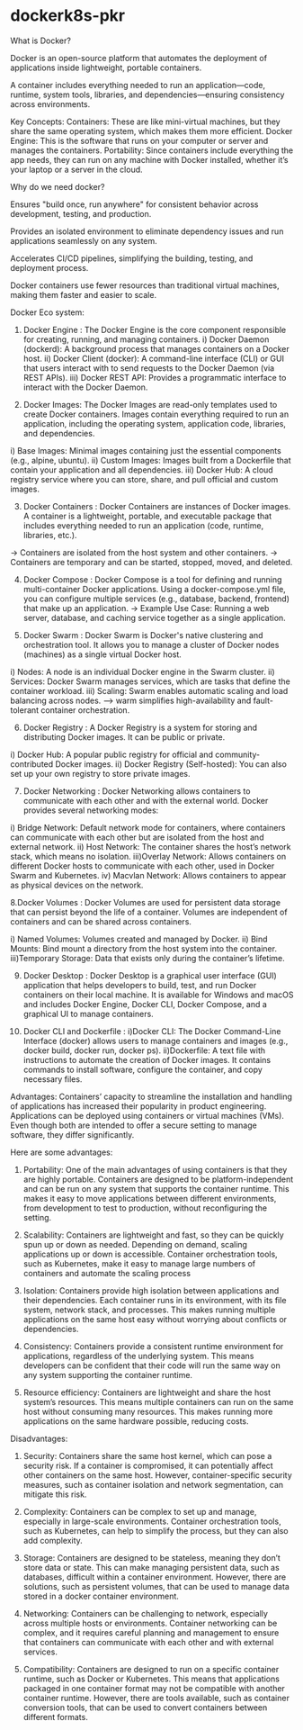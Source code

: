# dockerk8s-pkr
What is Docker?

Docker is an open-source platform that automates the deployment of applications inside lightweight, portable containers.

A container includes everything needed to run an application—code, runtime, system tools, libraries, and dependencies—ensuring consistency across environments.

Key Concepts:
Containers: These are like mini-virtual machines, but they share the same operating system, which makes them more efficient.
Docker Engine: This is the software that runs on your computer or server and manages the containers.
Portability: Since containers include everything the app needs, they can run on any machine with Docker installed, whether it’s your laptop or a server in the cloud.


Why do we need docker?

Ensures "build once, run anywhere" for consistent behavior across development, testing, and production.

Provides an isolated environment to eliminate dependency issues and run applications seamlessly on any system.

Accelerates CI/CD pipelines, simplifying the building, testing, and deployment process.

Docker containers use fewer resources than traditional virtual machines, making them faster and easier to scale.


Docker Eco system:

1) Docker Engine :
 The Docker Engine is the core component responsible for creating, running, and managing containers.
    i) Docker Daemon (dockerd): A background process that manages containers on a Docker host.
    ii) Docker Client (docker): A command-line interface (CLI) or GUI that users interact with to send requests to the Docker Daemon (via REST APIs).
    iii) Docker REST API: Provides a programmatic interface to interact with the Docker Daemon.


2) Docker Images:
The Docker Images are read-only templates used to create Docker containers. Images contain everything required to run an application, including the operating    system,   application code, libraries, and dependencies.

  i)   Base Images: Minimal images containing just the essential components (e.g., alpine, ubuntu).
  ii)  Custom Images: Images built from a Dockerfile that contain your application and all dependencies.
  iii) Docker Hub: A cloud registry service where you can store, share, and pull official and custom images.

3. Docker Containers :
Docker Containers are instances of Docker images. A container is a lightweight, portable, and executable package that includes everything needed to run an application (code, runtime, libraries, etc.).

  -> Containers are isolated from the host system and other containers.
  -> Containers are temporary and can be started, stopped, moved, and deleted.

4. Docker Compose :
Docker Compose is a tool for defining and running multi-container Docker applications. Using a docker-compose.yml file, you can configure multiple services (e.g., database, backend, frontend) that make up an application.
 -> Example Use Case: Running a web server, database, and caching service together as a single application.


5. Docker Swarm :
Docker Swarm is Docker's native clustering and orchestration tool. It allows you to manage a cluster of Docker nodes (machines) as a single virtual Docker host.

  i)   Nodes: A node is an individual Docker engine in the Swarm cluster.
  ii)  Services: Docker Swarm manages services, which are tasks that define the container workload.
  iii) Scaling: Swarm enables automatic scaling and load balancing across nodes. 
  -->  warm simplifies high-availability and fault-tolerant container orchestration.


6. Docker Registry :
A Docker Registry is a system for storing and distributing Docker images. It can be public or private.

  i)  Docker Hub: A popular public registry for official and community-contributed Docker images.
  ii) Docker Registry (Self-hosted): You can also set up your own registry to store private images.


7. Docker Networking :
Docker Networking allows containers to communicate with each other and with the external world. Docker provides several networking modes:

  i)  Bridge Network: Default network mode for containers, where containers can communicate with each other but are isolated from the host and external network.
  ii) Host Network: The container shares the host’s network stack, which means no isolation.
  iii)Overlay Network: Allows containers on different Docker hosts to communicate with each other, used in Docker Swarm and Kubernetes.
  iv) Macvlan Network: Allows containers to appear as physical devices on the network.

8.Docker Volumes :
Docker Volumes are used for persistent data storage that can persist beyond the life of a container. Volumes are independent of containers and can be shared across containers.

  i)  Named Volumes: Volumes created and managed by Docker.
  ii) Bind Mounts: Bind mount a directory from the host system into the container.
  iii)Temporary Storage: Data that exists only during the container’s lifetime.

9. Docker Desktop :
Docker Desktop is a graphical user interface (GUI) application that helps developers to build, test, and run Docker containers on their local machine. It is available for Windows and macOS and includes Docker Engine, Docker CLI, Docker Compose, and a graphical UI to manage containers.

10. Docker CLI and Dockerfile :
  i)Docker CLI: The Docker Command-Line Interface (docker) allows users to manage containers and images (e.g., docker build, docker run, docker ps).
  ii)Dockerfile: A text file with instructions to automate the creation of Docker images. It contains commands to install software, configure the container,   and copy necessary files.





Advantages:
Containers’ capacity to streamline the installation and handling of applications has increased their popularity in product engineering. Applications can be deployed using containers or virtual machines (VMs). Even though both are intended to offer a secure setting to manage software, they differ significantly.

Here are some advantages:

1. Portability: One of the main advantages of using containers is that they are highly portable. Containers are designed to be platform-independent and can be run on any system that supports the container runtime. This makes it easy to move applications between different environments, from development to test to production, without reconfiguring the setting.

2. Scalability: Containers are lightweight and fast, so they can be quickly spun up or down as needed. Depending on demand, scaling applications up or down is accessible. Container orchestration tools, such as Kubernetes, make it easy to manage large numbers of containers and automate the scaling process

3. Isolation: Containers provide high isolation between applications and their dependencies. Each container runs in its environment, with its file system, network stack, and processes. This makes running multiple applications on the same host easy without worrying about conflicts or dependencies.

4. Consistency: Containers provide a consistent runtime environment for applications, regardless of the underlying system. This means developers can be confident that their code will run the same way on any system supporting the container runtime.

5. Resource efficiency: Containers are lightweight and share the host system’s resources. This means multiple containers can run on the same host without consuming many resources. This makes running more applications on the same hardware possible, reducing costs.


Disadvantages:
1. Security: Containers share the same host kernel, which can pose a security risk. If a container is compromised, it can potentially affect other containers on the same host. However, container-specific security measures, such as container isolation and network segmentation, can mitigate this risk.

2. Complexity: Containers can be complex to set up and manage, especially in large-scale environments. Container orchestration tools, such as Kubernetes, can help to simplify the process, but they can also add complexity.

3. Storage: Containers are designed to be stateless, meaning they don’t store data or state. This can make managing persistent data, such as databases, difficult within a container environment. However, there are solutions, such as persistent volumes, that can be used to manage data stored in a docker container environment.

4. Networking: Containers can be challenging to network, especially across multiple hosts or environments. Container networking can be complex, and it requires careful planning and management to ensure that containers can communicate with each other and with external services.

5. Compatibility: Containers are designed to run on a specific container runtime, such as Docker or Kubernetes. This means that applications packaged in one container format may not be compatible with another container runtime. However, there are tools available, such as container conversion tools, that can be used to convert containers between different formats.



